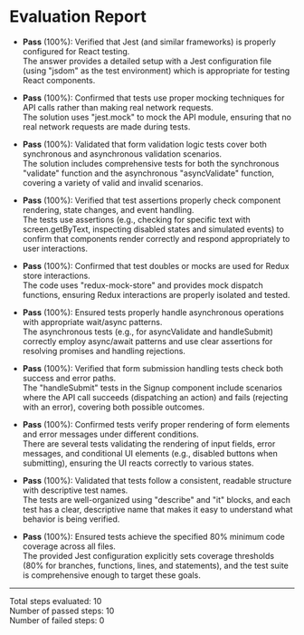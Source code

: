 # Evaluation Report

- **Pass** (100%): Verified that Jest (and similar frameworks) is properly configured for React testing.  
  The answer provides a detailed setup with a Jest configuration file (using "jsdom" as the test environment) which is appropriate for testing React components.

- **Pass** (100%): Confirmed that tests use proper mocking techniques for API calls rather than making real network requests.  
  The solution uses "jest.mock" to mock the API module, ensuring that no real network requests are made during tests.

- **Pass** (100%): Validated that form validation logic tests cover both synchronous and asynchronous validation scenarios.  
  The solution includes comprehensive tests for both the synchronous "validate" function and the asynchronous "asyncValidate" function, covering a variety of valid and invalid scenarios.

- **Pass** (100%): Verified that test assertions properly check component rendering, state changes, and event handling.  
  The tests use assertions (e.g., checking for specific text with screen.getByText, inspecting disabled states and simulated events) to confirm that components render correctly and respond appropriately to user interactions.

- **Pass** (100%): Confirmed that test doubles or mocks are used for Redux store interactions.  
  The code uses "redux-mock-store" and provides mock dispatch functions, ensuring Redux interactions are properly isolated and tested.

- **Pass** (100%): Ensured tests properly handle asynchronous operations with appropriate wait/async patterns.  
  The asynchronous tests (e.g., for asyncValidate and handleSubmit) correctly employ async/await patterns and use clear assertions for resolving promises and handling rejections.

- **Pass** (100%): Verified that form submission handling tests check both success and error paths.  
  The "handleSubmit" tests in the Signup component include scenarios where the API call succeeds (dispatching an action) and fails (rejecting with an error), covering both possible outcomes.

- **Pass** (100%): Confirmed tests verify proper rendering of form elements and error messages under different conditions.  
  There are several tests validating the rendering of input fields, error messages, and conditional UI elements (e.g., disabled buttons when submitting), ensuring the UI reacts correctly to various states.

- **Pass** (100%): Validated that tests follow a consistent, readable structure with descriptive test names.  
  The tests are well-organized using "describe" and "it" blocks, and each test has a clear, descriptive name that makes it easy to understand what behavior is being verified.

- **Pass** (100%): Ensured tests achieve the specified 80% minimum code coverage across all files.  
  The provided Jest configuration explicitly sets coverage thresholds (80% for branches, functions, lines, and statements), and the test suite is comprehensive enough to target these goals.

---

Total steps evaluated: 10  
Number of passed steps: 10  
Number of failed steps: 0